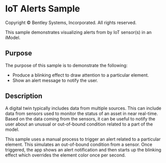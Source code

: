 # IoT Alerts Sample

Copyright © Bentley Systems, Incorporated. All rights reserved.

This sample demonstrates visualizing alerts from by IoT sensor(s) in an iModel.

## Purpose

The purpose of this sample is to demonstrate the following:

* Produce a blinking effect to draw attention to a particular element.
* Show an alert message to notify the user.

## Description

A digital twin typically includes data from multiple sources.  This can include data from sensors used to monitor the status of an asset in near real-time.  Based on the data coming from the sensors, it can be useful to notify the user about an unusual or out-of-bound condition related to a part of the model.

This sample uses a manual process to trigger an alert related to a particular element.  This simulates an out-of-bound condition from a sensor.  Once triggered, the app shows an alert notification and then starts up the blinking effect which overrides the element color once per second.

